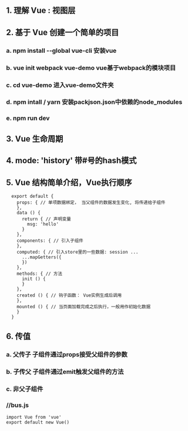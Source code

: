 ## 1. 理解 Vue : 视图层
## 2. 基于 Vue 创建一个简单的项目
  ### a. npm  install --global vue-cli 安装vue
  ### b. vue init webpack vue-demo vue基于webpack的模块项目
  ### c. cd vue-demo 进入vue-demo文件夹
  ### d. npm intall / yarn 安装packjson.json中依赖的node_modules
  ### e. npm run dev
## 3. Vue 生命周期
## 4. mode: 'history' 带#号的hash模式
## 5. Vue 结构简单介绍，Vue执行顺序
```
  export default {
    props: { // 单项数据绑定， 当父组件的数据发生变化, 将传递给子组件
    },
    data () {
      return { // 声明变量
        msg: 'hello'
      }
    },
    components: { // 引入子组件
    },
    computed: { // 引入store里的一些数据: session ...
      ...mapGetters({
      })
    },
    methods: { // 方法
      init () {
      }
    },
    created () { // 钩子函数： Vue实例生成后调用
    },
    mounted () { // 当页面加载完成之后执行，一般用作初始化数据
    }
  }
  ```
## 6. 传值
   ### a. 父传子 子组件通过props接受父组件的参数
   ### b. 子传父 子组件通过emit触发父组件的方法
   ### c. 非父子组件
   ### //bus.js
   ```
   import Vue from 'vue'
   export default new Vue()
   ```

